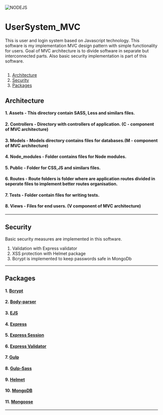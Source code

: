![NODEJS](https://user-images.githubusercontent.com/58860019/74439780-20fbdc00-4e6d-11ea-9a92-8864d8344db9.jpeg)

# UserSystem_MVC
This is user and login system based on Javascript technology. This software is my implementation MVC design pattern with simple functionality for users. Goal of MVC architecture is to divide software in separate but interconnected parts. Also basic security implementation is part of this software.

##
1. [Architecture](#architecture)
2. [Security](#Security)
3. [Packages](#Packages)

## Architecture
#### 1. Assets - This directory contain SASS, Less and similars files.
#### 2. Controllers - Directory with controllers of application. (C - component of MVC architecture)
#### 3. Models - Models directory contains files for databases.(M - component of MVC architecture)
#### 4. Node_modules - Folder contains files for Node modules.
#### 5. Public - Folder for CSS,JS and similars files. 
#### 6. Routes - Route folders is folder where are application routes divided in seperate files to implement better routes organisation. 
#### 7. Tests - Folder contain files for writing tests.
#### 8. Views - Files for end users. (V component of MVC architecture)
---

## Security
Basic security measures are implemented in this software. 
1. Validation with Express validator
2. XSS protection with Helmet package
3. Bcrypt is implemented to keep passwords safe in MongoDb
---

## Packages
#### 1. [Bcrypt](https://www.npmjs.com/package/bcryptjs)
#### 2. [Body-parser](https://www.npmjs.com/package/body-parser)
#### 3. [EJS](https://www.npmjs.com/package/ejs)
#### 4. [Express](https://www.npmjs.com/package/express)
#### 5. [Express Session](https://www.npmjs.com/package/express-session)
#### 6. [Express Validator](https://www.npmjs.com/package/express-validator)
#### 7. [Gulp](https://www.npmjs.com/package/gulp)
#### 8. [Gulp-Sass](https://www.npmjs.com/package/gulp-sass)
#### 9. [Helmet](https://www.npmjs.com/package/helmet)
#### 10. [MongoDB](https://www.npmjs.com/package/mongodb)
#### 11. [Mongoose](https://www.npmjs.com/package/mongoose)
---

